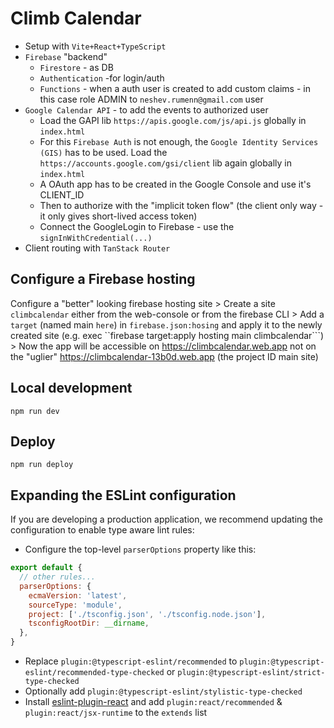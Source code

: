 # Climb Calendar

- Setup with `Vite+React+TypeScript`
- `Firebase` "backend"
  - `Firestore` - as DB
  - `Authentication` -for login/auth
  - `Functions` - when a auth user is created to add custom claims - in this case role ADMIN to `neshev.rumenn@gmail.com` user
- `Google Calendar API` - to add the events to authorized user
  - Load the GAPI lib `https://apis.google.com/js/api.js` globally in `index.html`
  - For this `Firebase Auth` is not enough, the `Google Identity Services (GIS)` has to be used. Load the `https://accounts.google.com/gsi/client` lib again globally in `index.html`
  - A OAuth app has to be created in the Google Console and use it's CLIENT_ID
  - Then to authorize with the "implicit token flow" (the client only way - it only gives short-lived access token)
  - Connect the GoogleLogin to Firebase - use the `signInWithCredential(...)`
- Client routing with `TanStack Router`

## Configure a Firebase hosting

Configure a "better" looking firebase hosting site
    > Create a site `climbcalendar` either from the web-console or from the firebase CLI
    > Add a `target` (named main `here`) in ```firebase.json:hosing``` and apply it to the newly created site
       (e.g. exec ``firebase target:apply hosting main climbcalendar```)
    > Now the app will be accessible on https://climbcalendar.web.app not on the "uglier" https://climbcalendar-13b0d.web.app (the project ID main site)

## Local development

```npm run dev```

## Deploy

```npm run deploy```

## Expanding the ESLint configuration

If you are developing a production application, we recommend updating the configuration to enable type aware lint rules:

- Configure the top-level `parserOptions` property like this:

```js
export default {
  // other rules...
  parserOptions: {
    ecmaVersion: 'latest',
    sourceType: 'module',
    project: ['./tsconfig.json', './tsconfig.node.json'],
    tsconfigRootDir: __dirname,
  },
}
```

- Replace `plugin:@typescript-eslint/recommended` to `plugin:@typescript-eslint/recommended-type-checked` or `plugin:@typescript-eslint/strict-type-checked`
- Optionally add `plugin:@typescript-eslint/stylistic-type-checked`
- Install [eslint-plugin-react](https://github.com/jsx-eslint/eslint-plugin-react) and add `plugin:react/recommended` & `plugin:react/jsx-runtime` to the `extends` list
